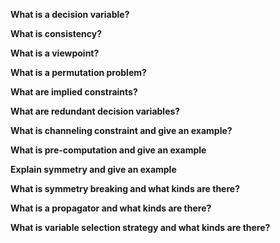 **What is a decision variable?**



**What is consistency?**



**What is a viewpoint?**



**What is a permutation problem?**



**What are implied constraints?**



**What are redundant decision variables?**



**What is channeling constraint and give an example?**



**What is pre-computation and give an example**



**Explain symmetry and give an example**



**What is symmetry breaking and what kinds are there?**



**What is a propagator and what kinds are there?**



**What is variable selection strategy and what kinds are there?**







